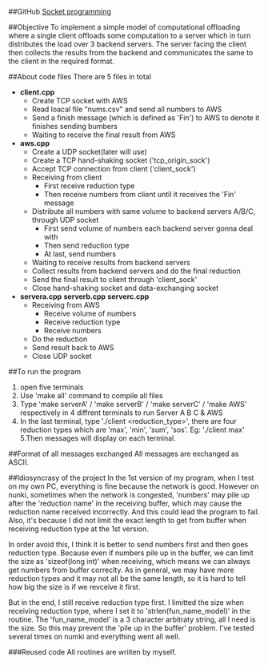 ##GitHub
  [Socket programming](https://github.com/robbyvan/socket)

##Objective
To implement a simple model of computational offloading where a single client offloads some computation to a server which in turn distributes the load over 3 backend servers. The server facing the client then collects the results from the backend and communicates the same to the client in the required format.

##About code files
There are 5 files in total
+ **client.cpp**
  - Create TCP socket with AWS
  - Read loacal file "nums.csv" and send all numbers to AWS
  - Send a finish message (which is defined as 'Fin') to AWS to denote it finishes sending bumbers
  - Waiting to receive the final result from AWS
+ **aws.cpp**
  - Create a UDP socket(later will use)
  - Create a TCP hand-shaking socket ('tcp_origin_sock')
  - Accept TCP connection from client ('client_sock')
  - Receiving from client
    + First receive reduction type
    + Then receive numbers from client until it receives the 'Fin' message
  - Distribute all numbers with same volume to backend servers A/B/C, through UDP socket
    + First send volume of numbers each backend server gonna deal with
    + Then send reduction type
    + At last, send numbers
  - Waiting to receive results from backend servers
  - Collect results from backend servers and do the final reduction
  - Send the final result to client through 'client_sock'
  - Close hand-shaking socket and data-exchanging socket
+ **servera.cpp** **serverb.cpp** **serverc.cpp**
  - Receiving from AWS
    + Receive volume of numbers
    + Receive reduction type
    + Receive numbers
  - Do the reduction
  - Send result back to AWS
  - Close UDP socket

##To run the program
  1. open five terminals
  2. Use 'make all' command to compile all files
  3. Type 'make serverA' / 'make serverB' / 'make serverC' / 'make AWS' respectively in 4 diffrent terminals to run Server A B C & AWS
  4. In the last terminal, type './client <reduction_type>', there are four reduction types which are 'max', 'min', 'sum', 'sos'. Eg: './client max'
  5.Then messages will display on each terminal.

##Format of all messages exchanged
  All messages are exchanged as ASCII.

##Idiosyncrasy of the project
  In the 1st version of my program, when I test on my own PC, everything is fine because the network is good. However on nunki, sometimes when the network is congested, 'numbers' may pile up after the 'reduction name' in the receiving buffer, which may cause the reduction name received incorrectly. And this could lead the program to fail. Also, it's because I did not limit the exact length to get from buffer when receiving reduction type at the 1st version.

  In order avoid this, I think it is better to send numbers first and then goes reduction type. Because even if numbers pile up in the buffer, we can limit the size as 'sizeof(long int)' when receiving, which means we can always get numbers from buffer correclty. As in general, we may have more reduction types and it may not all be the same length, so it is hard to tell how big the size is if we revceive it first.

  But in the end, I still receive reduction type first. I limitted the size when receiving reduction type, where I set it to 'strlen(fun_name_model)' in the routine. The 'fun_name_model' is a 3 character arbitraty string, all I need is the size. So this may prevent the 'pile up in the buffer' problem. I've tested several times on numki and everything went all well.

###Reused code
  All routines are wriiten by myself.